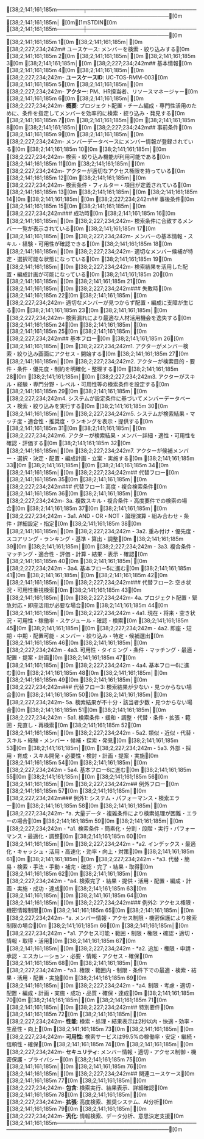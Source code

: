 [38;2;141;161;185m───────┬────────────────────────────────────────────────────────────────────────[0m
       [38;2;141;161;185m│ [0m[1mSTDIN[0m
[38;2;141;161;185m───────┼────────────────────────────────────────────────────────────────────────[0m
[38;2;141;161;185m   1[0m   [38;2;141;161;185m│[0m [38;2;227;234;242m# ユースケース: メンバーを検索・絞り込みする[0m
[38;2;141;161;185m   2[0m   [38;2;141;161;185m│[0m 
[38;2;141;161;185m   3[0m   [38;2;141;161;185m│[0m [38;2;227;234;242m## 基本情報[0m
[38;2;141;161;185m   4[0m   [38;2;141;161;185m│[0m [38;2;227;234;242m- **ユースケースID**: UC-TOS-RMM-003[0m
[38;2;141;161;185m   5[0m   [38;2;141;161;185m│[0m [38;2;227;234;242m- **アクター**: PM、HR担当者、リソースマネージャー[0m
[38;2;141;161;185m   6[0m   [38;2;141;161;185m│[0m [38;2;227;234;242m- **概要**: プロジェクト配置・チーム編成・専門性活用のために、条件を指定してメンバーを効率的に検索・絞り込み・発見する[0m
[38;2;141;161;185m   7[0m   [38;2;141;161;185m│[0m 
[38;2;141;161;185m   8[0m   [38;2;141;161;185m│[0m [38;2;227;234;242m## 事前条件[0m
[38;2;141;161;185m   9[0m   [38;2;141;161;185m│[0m [38;2;227;234;242m- メンバーデータベースにメンバー情報が登録されている[0m
[38;2;141;161;185m  10[0m   [38;2;141;161;185m│[0m [38;2;227;234;242m- 検索・絞り込み機能が利用可能である[0m
[38;2;141;161;185m  11[0m   [38;2;141;161;185m│[0m [38;2;227;234;242m- アクターが適切なアクセス権限を持っている[0m
[38;2;141;161;185m  12[0m   [38;2;141;161;185m│[0m [38;2;227;234;242m- 検索条件・フィルター・項目が定義されている[0m
[38;2;141;161;185m  13[0m   [38;2;141;161;185m│[0m 
[38;2;141;161;185m  14[0m   [38;2;141;161;185m│[0m [38;2;227;234;242m## 事後条件[0m
[38;2;141;161;185m  15[0m   [38;2;141;161;185m│[0m [38;2;227;234;242m### 成功時[0m
[38;2;141;161;185m  16[0m   [38;2;141;161;185m│[0m [38;2;227;234;242m- 検索条件に合致するメンバー一覧が表示されている[0m
[38;2;141;161;185m  17[0m   [38;2;141;161;185m│[0m [38;2;227;234;242m- メンバーの基本情報・スキル・経験・可用性が確認できる[0m
[38;2;141;161;185m  18[0m   [38;2;141;161;185m│[0m [38;2;227;234;242m- 適切なメンバー候補が特定・選択可能な状態になっている[0m
[38;2;141;161;185m  19[0m   [38;2;141;161;185m│[0m [38;2;227;234;242m- 検索結果を活用した配置・編成計画が可能になっている[0m
[38;2;141;161;185m  20[0m   [38;2;141;161;185m│[0m 
[38;2;141;161;185m  21[0m   [38;2;141;161;185m│[0m [38;2;227;234;242m### 失敗時[0m
[38;2;141;161;185m  22[0m   [38;2;141;161;185m│[0m [38;2;227;234;242m- 適切なメンバーが見つからず配置・編成に支障が生じる[0m
[38;2;141;161;185m  23[0m   [38;2;141;161;185m│[0m [38;2;227;234;242m- 検索漏れにより最適な人材活用機会を逸失する[0m
[38;2;141;161;185m  24[0m   [38;2;141;161;185m│[0m 
[38;2;141;161;185m  25[0m   [38;2;141;161;185m│[0m [38;2;227;234;242m## 基本フロー[0m
[38;2;141;161;185m  26[0m   [38;2;141;161;185m│[0m [38;2;227;234;242m1. アクターがメンバー検索・絞り込み画面にアクセス・開始する[0m
[38;2;141;161;185m  27[0m   [38;2;141;161;185m│[0m [38;2;227;234;242m2. アクターが検索目的・要件・条件・優先度・制約を明確化・整理する[0m
[38;2;141;161;185m  28[0m   [38;2;141;161;185m│[0m [38;2;227;234;242m3. アクターがスキル・経験・専門分野・レベル・可用性等の検索条件を設定する[0m
[38;2;141;161;185m  29[0m   [38;2;141;161;185m│[0m [38;2;227;234;242m4. システムが設定条件に基づいてメンバーデータベース・検索・絞り込みを実行する[0m
[38;2;141;161;185m  30[0m   [38;2;141;161;185m│[0m [38;2;227;234;242m5. システムが検索結果・マッチ度・適合性・推奨度・ランキングを表示・提供する[0m
[38;2;141;161;185m  31[0m   [38;2;141;161;185m│[0m [38;2;227;234;242m6. アクターが検索結果・メンバー詳細・適性・可用性を確認・評価する[0m
[38;2;141;161;185m  32[0m   [38;2;141;161;185m│[0m [38;2;227;234;242m7. アクターが候補メンバー・選択・決定・配置・編成計画・立案・実施する[0m
[38;2;141;161;185m  33[0m   [38;2;141;161;185m│[0m 
[38;2;141;161;185m  34[0m   [38;2;141;161;185m│[0m [38;2;227;234;242m## 代替フロー[0m
[38;2;141;161;185m  35[0m   [38;2;141;161;185m│[0m [38;2;227;234;242m### 代替フロー1: 高度・複合検索条件[0m
[38;2;141;161;185m  36[0m   [38;2;141;161;185m│[0m [38;2;227;234;242m- 3a. 複数スキル・複合条件・高度要件での検索の場合[0m
[38;2;141;161;185m  37[0m   [38;2;141;161;185m│[0m [38;2;227;234;242m  - 3a1. AND・OR・NOT・論理演算・組み合わせ・条件・詳細設定・指定[0m
[38;2;141;161;185m  38[0m   [38;2;141;161;185m│[0m [38;2;227;234;242m  - 3a2. 重み付け・優先度・スコアリング・ランキング・基準・算出・調整[0m
[38;2;141;161;185m  39[0m   [38;2;141;161;185m│[0m [38;2;227;234;242m  - 3a3. 複合条件・マッチング・適合性・評価・計算・結果・表示・確認[0m
[38;2;141;161;185m  40[0m   [38;2;141;161;185m│[0m [38;2;227;234;242m  - 3a4. 基本フロー5に進む[0m
[38;2;141;161;185m  41[0m   [38;2;141;161;185m│[0m 
[38;2;141;161;185m  42[0m   [38;2;141;161;185m│[0m [38;2;227;234;242m### 代替フロー2: 空き状況・可用性重視検索[0m
[38;2;141;161;185m  43[0m   [38;2;141;161;185m│[0m [38;2;227;234;242m- 4a. プロジェクト配置・緊急対応・即座活用が必要な場合[0m
[38;2;141;161;185m  44[0m   [38;2;141;161;185m│[0m [38;2;227;234;242m  - 4a1. 現在・将来・空き状況・可用性・稼働率・スケジュール・確認・検索[0m
[38;2;141;161;185m  45[0m   [38;2;141;161;185m│[0m [38;2;227;234;242m  - 4a2. 即座・短期・中期・配置可能・メンバー・絞り込み・特定・候補選出[0m
[38;2;141;161;185m  46[0m   [38;2;141;161;185m│[0m [38;2;227;234;242m  - 4a3. 可用性・タイミング・条件・マッチング・最適・配置・提案・計画[0m
[38;2;141;161;185m  47[0m   [38;2;141;161;185m│[0m [38;2;227;234;242m  - 4a4. 基本フロー6に進む[0m
[38;2;141;161;185m  48[0m   [38;2;141;161;185m│[0m 
[38;2;141;161;185m  49[0m   [38;2;141;161;185m│[0m [38;2;227;234;242m### 代替フロー3: 検索結果が少ない・見つからない場合[0m
[38;2;141;161;185m  50[0m   [38;2;141;161;185m│[0m [38;2;227;234;242m- 5a. 検索結果が不十分・該当者少数・見つからない場合[0m
[38;2;141;161;185m  51[0m   [38;2;141;161;185m│[0m [38;2;227;234;242m  - 5a1. 検索条件・緩和・調整・代替・条件・拡張・範囲・見直し・再検索[0m
[38;2;141;161;185m  52[0m   [38;2;141;161;185m│[0m [38;2;227;234;242m  - 5a2. 類似・近似・代替・スキル・経験・メンバー・候補・探索・発見[0m
[38;2;141;161;185m  53[0m   [38;2;141;161;185m│[0m [38;2;227;234;242m  - 5a3. 外部・採用・育成・スキル開発・必要性・検討・計画・提案・実施[0m
[38;2;141;161;185m  54[0m   [38;2;141;161;185m│[0m [38;2;227;234;242m  - 5a4. 基本フロー6に進む[0m
[38;2;141;161;185m  55[0m   [38;2;141;161;185m│[0m 
[38;2;141;161;185m  56[0m   [38;2;141;161;185m│[0m [38;2;227;234;242m## 例外フロー[0m
[38;2;141;161;185m  57[0m   [38;2;141;161;185m│[0m [38;2;227;234;242m### 例外1: システム・パフォーマンス・検索エラー[0m
[38;2;141;161;185m  58[0m   [38;2;141;161;185m│[0m [38;2;227;234;242m- *a. 大量データ・複雑条件により検索処理が困難・エラーの場合[0m
[38;2;141;161;185m  59[0m   [38;2;141;161;185m│[0m [38;2;227;234;242m  - *a1. 検索条件・簡素化・分割・段階・実行・パフォーマンス・最適化・調整[0m
[38;2;141;161;185m  60[0m   [38;2;141;161;185m│[0m [38;2;227;234;242m  - *a2. インデックス・最適化・キャッシュ・活用・高速化・効率・向上・対策[0m
[38;2;141;161;185m  61[0m   [38;2;141;161;185m│[0m [38;2;227;234;242m  - *a3. 代替・簡易・検索・手法・手動・補完・確認・完了・結果・取得[0m
[38;2;141;161;185m  62[0m   [38;2;141;161;185m│[0m [38;2;227;234;242m  - *a4. 検索完了・結果・提供・活用・配置・編成・計画・実施・成功・達成[0m
[38;2;141;161;185m  63[0m   [38;2;141;161;185m│[0m 
[38;2;141;161;185m  64[0m   [38;2;141;161;185m│[0m [38;2;227;234;242m### 例外2: アクセス権限・機密情報制限[0m
[38;2;141;161;185m  65[0m   [38;2;141;161;185m│[0m [38;2;227;234;242m- *a. メンバー情報・アクセス制限・機密保護により検索制限の場合[0m
[38;2;141;161;185m  66[0m   [38;2;141;161;185m│[0m [38;2;227;234;242m  - *a1. アクセス可能・範囲・制限・権限・確認・適切・情報・取得・活用[0m
[38;2;141;161;185m  67[0m   [38;2;141;161;185m│[0m [38;2;227;234;242m  - *a2. 追加・権限・申請・承認・エスカレーション・必要・情報・アクセス・確保[0m
[38;2;141;161;185m  68[0m   [38;2;141;161;185m│[0m [38;2;227;234;242m  - *a3. 権限・範囲内・制限・条件下での最適・検索・結果・活用・配置・実施[0m
[38;2;141;161;185m  69[0m   [38;2;141;161;185m│[0m [38;2;227;234;242m  - *a4. 制限・考慮・適切・配置・編成・計画・実施・成功・品質・確保・達成[0m
[38;2;141;161;185m  70[0m   [38;2;141;161;185m│[0m 
[38;2;141;161;185m  71[0m   [38;2;141;161;185m│[0m [38;2;227;234;242m## 特別要件[0m
[38;2;141;161;185m  72[0m   [38;2;141;161;185m│[0m [38;2;227;234;242m- **性能**: 検索・処理・結果表示は2秒以内・快適・効率・生産性・向上[0m
[38;2;141;161;185m  73[0m   [38;2;141;161;185m│[0m [38;2;227;234;242m- **可用性**: 検索サービスは99.5%の稼働率・安定・継続・信頼性・確保[0m
[38;2;141;161;185m  74[0m   [38;2;141;161;185m│[0m [38;2;227;234;242m- **セキュリティ**: メンバー情報・適切・アクセス制御・機密保護・プライバシー[0m
[38;2;141;161;185m  75[0m   [38;2;141;161;185m│[0m 
[38;2;141;161;185m  76[0m   [38;2;141;161;185m│[0m [38;2;227;234;242m## 関連ユースケース[0m
[38;2;141;161;185m  77[0m   [38;2;141;161;185m│[0m [38;2;227;234;242m- **包含**: 検索実行、結果表示、詳細確認[0m
[38;2;141;161;185m  78[0m   [38;2;141;161;185m│[0m [38;2;227;234;242m- **拡張**: 高度検索、推奨システム、AI分析[0m
[38;2;141;161;185m  79[0m   [38;2;141;161;185m│[0m [38;2;227;234;242m- **汎化**: 情報検索、データ分析、意思決定支援[0m
[38;2;141;161;185m───────┴────────────────────────────────────────────────────────────────────────[0m
